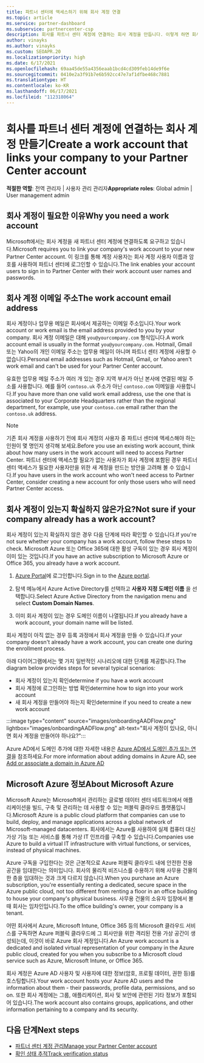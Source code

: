 ```yaml
---
title: 파트너 센터에 액세스하기 위해 회사 계정 연결
ms.topic: article
ms.service: partner-dashboard
ms.subservice: partnercenter-csp
description: 회사를 파트너 센터 계정에 연결하는 회사 계정을 만듭니다. 이렇게 하면 회사 직원이 파트너 센터에 액세스할 수 있습니다.
author: vinayks
ms.author: vinayks
ms.custom: SEOAPR.20
ms.localizationpriority: high
ms.date: 6/17/2021
ms.openlocfilehash: 69aa45de55a4356eaab1bcd4cd309feb14de9f6e
ms.sourcegitcommit: 0410e2a3f91b7e6b592cc47e7af1dfbe468c7881
ms.translationtype: HT
ms.contentlocale: ko-KR
ms.lasthandoff: 06/17/2021
ms.locfileid: "112318064"
---
```

# <a name="create-a-work-account-that-links-your-company-to-your-partner-center-account"></a><span data-ttu-id="16910-104">회사를 파트너 센터 계정에 연결하는 회사 계정 만들기</span><span class="sxs-lookup"><span data-stu-id="16910-104">Create a work account that links your company to your Partner Center account</span></span>

<span data-ttu-id="16910-105">**적절한 역할**: 전역 관리자 | 사용자 관리 관리자</span><span class="sxs-lookup"><span data-stu-id="16910-105">**Appropriate roles**: Global admin | User management admin</span></span>

## <a name="why-you-need-a-work-account"></a><span data-ttu-id="16910-106">회사 계정이 필요한 이유</span><span class="sxs-lookup"><span data-stu-id="16910-106">Why you need a work account</span></span>

<span data-ttu-id="16910-107">Microsoft에서는 회사 계정을 새 파트너 센터 계정에 연결하도록 요구하고 있습니다.</span><span class="sxs-lookup"><span data-stu-id="16910-107">Microsoft requires you to link your company's work account to your new Partner Center account.</span></span> <span data-ttu-id="16910-108">이 링크를 통해 계정 사용자는 회사 계정 사용자 이름과 암호를 사용하여 파트너 센터에 로그인할 수 있습니다.</span><span class="sxs-lookup"><span data-stu-id="16910-108">The link enables your account users to sign in to Partner Center with their work account user names and passwords.</span></span>

## <a name="the-work-account-email-address"></a><span data-ttu-id="16910-109">회사 계정 이메일 주소</span><span class="sxs-lookup"><span data-stu-id="16910-109">The work account email address</span></span>

<span data-ttu-id="16910-110">회사 계정이나 업무용 메일은 회사에서 제공하는 이메일 주소입니다.</span><span class="sxs-lookup"><span data-stu-id="16910-110">Your work account or work email is the email address provided to you by your company.</span></span> <span data-ttu-id="16910-111">회사 계정 이메일은 대해 `you@yourcompany.com` 형식입니다.</span><span class="sxs-lookup"><span data-stu-id="16910-111">A work account email is usually in the format `you@yourcompany.com`.</span></span> <span data-ttu-id="16910-112">Hotmail, Gmail 또는 Yahoo의 개인 이메일 주소는 업무용 메일이 아니며 파트너 센터 계정에 사용할 수 없습니다.</span><span class="sxs-lookup"><span data-stu-id="16910-112">Personal email addresses such as Hotmail, Gmail, or Yahoo aren't work email and can't be used for your Partner Center account.</span></span>

<span data-ttu-id="16910-113">유효한 업무용 메일 주소가 여러 개 있는 경우 지역 부서가 아닌 본사에 연결된 메일 주소를 사용합니다. 예를 들어 `contoso.uk` 주소가 아닌 `contoso.com` 이메일을 사용합니다.</span><span class="sxs-lookup"><span data-stu-id="16910-113">If you have more than one valid work email address, use the one that is associated to your Corporate Headquarters rather than the regional department, for example, use your `contoso.com` email rather than the `contoso.uk` address.</span></span>

> [!NOTE]  
> <span data-ttu-id="16910-114">기존 회사 계정을 사용하기 전에 회사 계정의 사용자 중 파트너 센터에 액세스해야 하는 인원이 몇 명인지 생각해 보세요.</span><span class="sxs-lookup"><span data-stu-id="16910-114">Before you use an existing work account, think about how many users in the work account will need to access Partner Center.</span></span> <span data-ttu-id="16910-115">파트너 센터에 액세스할 필요가 없는 사용자가 회사 계정에 포함된 경우 파트너 센터 액세스가 필요한 사용자만을 위한 새 계정을 만드는 방안을 고려해 볼 수 있습니다.</span><span class="sxs-lookup"><span data-stu-id="16910-115">If you have users in the work account who won't need access to Partner Center, consider creating a new account for only those users who will need Partner Center access.</span></span>

## <a name="not-sure-if-your-company-already-has-a-work-account"></a><span data-ttu-id="16910-116">회사 계정이 있는지 확실하지 않은가요?</span><span class="sxs-lookup"><span data-stu-id="16910-116">Not sure if your company already has a work account?</span></span>

<span data-ttu-id="16910-117">회사 계정이 있는지 확실하지 않은 경우 다음 단계에 따라 확인할 수 있습니다.</span><span class="sxs-lookup"><span data-stu-id="16910-117">If you're not sure whether your company has a work account, follow these steps to check.</span></span> <span data-ttu-id="16910-118">Microsoft Azure 또는 Office 365에 대한 활성 구독이 있는 경우 회사 계정이 이미 있는 것입니다.</span><span class="sxs-lookup"><span data-stu-id="16910-118">If you have an active subscription to Microsoft Azure or Office 365, you already have a work account.</span></span>

1. <span data-ttu-id="16910-119">[Azure Portal](https://portal.azure.com)에 로그인합니다.</span><span class="sxs-lookup"><span data-stu-id="16910-119">Sign in to the [Azure portal](https://portal.azure.com).</span></span>

2. <span data-ttu-id="16910-120">탐색 메뉴에서 Azure Active Directory를 선택하고 **사용자 지정 도메인 이름** 을 선택합니다.</span><span class="sxs-lookup"><span data-stu-id="16910-120">Select Azure Active Directory from the navigation menu and select **Custom Domain Names**.</span></span>

3. <span data-ttu-id="16910-121">이미 회사 계정이 있는 경우 도메인 이름이 나열됩니다.</span><span class="sxs-lookup"><span data-stu-id="16910-121">If you already have a work account, your domain name will be listed.</span></span>

<span data-ttu-id="16910-122">회사 계정이 아직 없는 경우 등록 과정에서 회사 계정을 만들 수 있습니다.</span><span class="sxs-lookup"><span data-stu-id="16910-122">If your company doesn't already have a work account, you can create one during the enrollment process.</span></span>

<span data-ttu-id="16910-123">아래 다이어그램에서는 몇 가지 일반적인 시나리오에 대한 단계를 제공합니다.</span><span class="sxs-lookup"><span data-stu-id="16910-123">The diagram below provides steps for several typical scenarios:</span></span>

- <span data-ttu-id="16910-124">회사 계정이 있는지 확인</span><span class="sxs-lookup"><span data-stu-id="16910-124">determine if you have a work account</span></span>
- <span data-ttu-id="16910-125">회사 계정에 로그인하는 방법 확인</span><span class="sxs-lookup"><span data-stu-id="16910-125">determine how to sign into your work account</span></span>
- <span data-ttu-id="16910-126">새 회사 계정을 만들어야 하는지 확인</span><span class="sxs-lookup"><span data-stu-id="16910-126">determine if you need to create a new work account</span></span>

:::image type="content" source="images/onboardingAADFlow.png" lightbox="images/onboardingAADFlow.png" alt-text="회사 계정이 있나요, 아니면 회사 계정을 만들어야 하나요?":::

<span data-ttu-id="16910-128">Azure AD에서 도메인 추가에 대한 자세한 내용은 [Azure AD에서 도메인 추가 또는 연결](/azure/active-directory/active-directory-add-domain)을 참조하세요.</span><span class="sxs-lookup"><span data-stu-id="16910-128">For more information about adding domains in Azure AD, see [Add or associate a domain in Azure AD](/azure/active-directory/active-directory-add-domain)</span></span>

## <a name="about-microsoft-azure"></a><span data-ttu-id="16910-129">Microsoft Azure 정보</span><span class="sxs-lookup"><span data-stu-id="16910-129">About Microsoft Azure</span></span>

<span data-ttu-id="16910-130">Microsoft Azure는 Microsoft에서 관리하는 글로벌 데이터 센터 네트워크에서 애플리케이션을 빌드, 구축 및 관리하는 데 사용할 수 있는 퍼블릭 클라우드 플랫폼입니다.</span><span class="sxs-lookup"><span data-stu-id="16910-130">Microsoft Azure is a public cloud platform that companies can use to build, deploy, and manage applications across a global network of Microsoft-managed datacenters.</span></span> <span data-ttu-id="16910-131">회사에서는 Azure를 사용하여 실제 컴퓨터 대신 가상 기능 또는 서비스를 통해 가상 IT 인프라를 구축할 수 있습니다.</span><span class="sxs-lookup"><span data-stu-id="16910-131">Companies use Azure to build a virtual IT infrastructure with virtual functions, or services, instead of physical machines.</span></span>

<span data-ttu-id="16910-132">Azure 구독을 구입한다는 것은 근본적으로 Azure 퍼블릭 클라우드 내에 안전한 전용 공간을 임대한다는 의미입니다. 회사의 물리적 비즈니스를 수용하기 위해 사무용 건물의 한 층을 임대하는 것과 크게 다르지 않습니다.</span><span class="sxs-lookup"><span data-stu-id="16910-132">When you purchase an Azure subscription, you're essentially renting a dedicated, secure space in the Azure public cloud, not too different from renting a floor in an office building to house your company's physical business.</span></span> <span data-ttu-id="16910-133">사무용 건물의 소유자 입장에서 볼 때 회사는 임차인입니다.</span><span class="sxs-lookup"><span data-stu-id="16910-133">To the office building's owner, your company is a tenant.</span></span>

<span data-ttu-id="16910-134">어떤 회사에서 Azure, Microsoft Intune, Office 365 등의 Microsoft 클라우드 서비스를 구독하면 Azure 퍼블릭 클라우드에 그 회사만을 위한 격리된 전용 가상 공간이 생성되는데, 이것이 바로 Azure 회사 계정입니다.</span><span class="sxs-lookup"><span data-stu-id="16910-134">An Azure work account is a dedicated and isolated virtual representation of your company in the Azure public cloud, created for you when you subscribe to a Microsoft cloud service such as Azure, Microsoft Intune, or Office 365.</span></span>

<span data-ttu-id="16910-135">회사 계정은 Azure AD 사용자 및 사용자에 대한 정보(암호, 프로필 데이터, 권한 등)를 호스팅합니다.</span><span class="sxs-lookup"><span data-stu-id="16910-135">Your work account hosts your Azure AD users and the information about them - their passwords, profile data, permissions, and so on.</span></span> <span data-ttu-id="16910-136">또한 회사 계정에는 그룹, 애플리케이션, 회사 및 보안에 관련된 기타 정보가 포함되어 있습니다.</span><span class="sxs-lookup"><span data-stu-id="16910-136">The work account also contains groups, applications, and other information pertaining to a company and its security.</span></span>

## <a name="next-steps"></a><span data-ttu-id="16910-137">다음 단계</span><span class="sxs-lookup"><span data-stu-id="16910-137">Next steps</span></span>

- [<span data-ttu-id="16910-138">파트너 센터 계정 관리</span><span class="sxs-lookup"><span data-stu-id="16910-138">Manage your Partner Center account</span></span>](partner-center-account-setup.md)
- [<span data-ttu-id="16910-139">확인 상태 추적</span><span class="sxs-lookup"><span data-stu-id="16910-139">Track verification status</span></span>](verification-responses.md)
